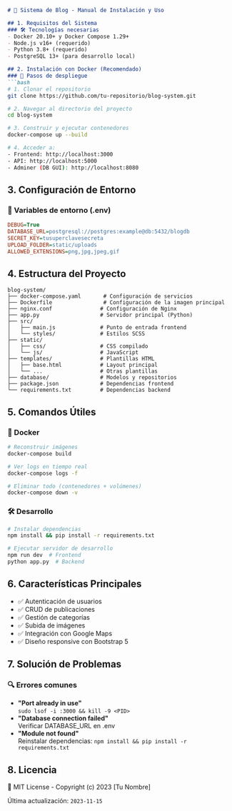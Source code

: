 ```markdown
# 📝 Sistema de Blog - Manual de Instalación y Uso

## 1. Requisitos del Sistema
### 🛠️ Tecnologías necesarias
- Docker 20.10+ y Docker Compose 1.29+
- Node.js v16+ (requerido)
- Python 3.8+ (requerido)
- PostgreSQL 13+ (para desarrollo local)

## 2. Instalación con Docker (Recomendado)
### 🐳 Pasos de despliegue
```bash
# 1. Clonar el repositorio
git clone https://github.com/tu-repositorio/blog-system.git

# 2. Navegar al directorio del proyecto
cd blog-system

# 3. Construir y ejecutar contenedores
docker-compose up --build

# 4. Acceder a:
- Frontend: http://localhost:3000
- API: http://localhost:5000
- Adminer (DB GUI): http://localhost:8080
```

## 3. Configuración de Entorno
### 🔧 Variables de entorno (.env)
```ini
DEBUG=True
DATABASE_URL=postgresql://postgres:example@db:5432/blogdb
SECRET_KEY=tusuperclavesecreta
UPLOAD_FOLDER=static/uploads
ALLOWED_EXTENSIONS=png,jpg,jpeg,gif
```

## 4. Estructura del Proyecto
```
blog-system/
├── docker-compose.yaml       # Configuración de servicios
├── Dockerfile                # Configuración de la imagen principal
├── nginx.conf               # Configuración de Nginx
├── app.py                   # Servidor principal (Python)
├── src/
│   ├── main.js              # Punto de entrada frontend
│   └── styles/              # Estilos SCSS
├── static/
│   ├── css/                 # CSS compilado
│   └── js/                  # JavaScript
├── templates/               # Plantillas HTML
│   ├── base.html            # Layout principal
│   └── ...                  # Otras plantillas
├── database/                # Modelos y repositorios
├── package.json             # Dependencias frontend
└── requirements.txt         # Dependencias backend
```

## 5. Comandos Útiles
### 🐋 Docker
```bash
# Reconstruir imágenes
docker-compose build

# Ver logs en tiempo real
docker-compose logs -f

# Eliminar todo (contenedores + volúmenes)
docker-compose down -v
```

### 🛠️ Desarrollo
```bash
# Instalar dependencias
npm install && pip install -r requirements.txt

# Ejecutar servidor de desarrollo
npm run dev  # Frontend
python app.py  # Backend
```

## 6. Características Principales
- ✅ Autenticación de usuarios
- ✅ CRUD de publicaciones
- ✅ Gestión de categorías
- ✅ Subida de imágenes
- ✅ Integración con Google Maps
- ✅ Diseño responsive con Bootstrap 5

## 7. Solución de Problemas
### 🔍 Errores comunes
- **"Port already in use"**  
  `sudo lsof -i :3000 && kill -9 <PID>`
- **"Database connection failed"**  
  Verificar DATABASE_URL en .env
- **"Module not found"**  
  Reinstalar dependencias: `npm install && pip install -r requirements.txt`

## 8. Licencia
📄 MIT License - Copyright (c) 2023 [Tu Nombre]

Última actualización: `2023-11-15`
```
